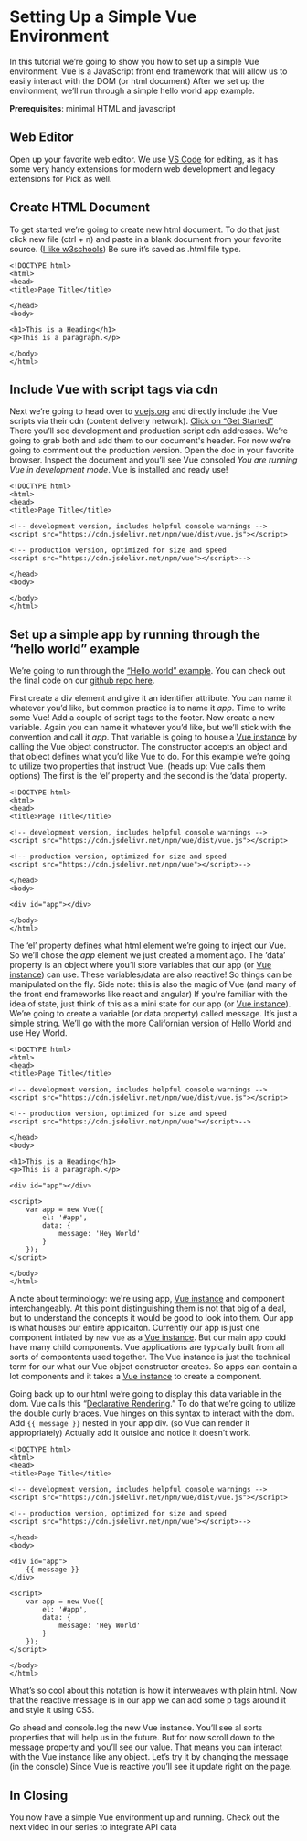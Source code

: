 # Setting Up a Simple Vue Environment
In this tutorial we’re going to show you how to set up a simple Vue environment. Vue is a JavaScript front end framework that will allow us to easily interact with the DOM (or html document) After we set up the environment, we’ll run through a simple hello world app example.  
  
**Prerequisites**: minimal HTML and javascript  
  
## Web Editor
Open up your favorite web editor. We use [VS Code](https://code.visualstudio.com/download) for editing, as it has some very handy extensions for modern web development and legacy extensions for Pick as well.  
  
## Create HTML Document
To get started we’re going to create new html document. To do that just click new file (ctrl + n) and paste in a blank document from your favorite source. ([I like w3schools](https://www.w3schools.com/html/)) Be sure it’s saved as .html file type.  
  
```
<!DOCTYPE html>
<html>
<head>
<title>Page Title</title>

</head>
<body>

<h1>This is a Heading</h1>
<p>This is a paragraph.</p>

</body>
</html>
```

## Include Vue with script tags via cdn
Next we’re going to head over to [vuejs.org](https://vuejs.org/) and directly include the Vue scripts via their cdn (content delivery network). [Click on “Get Started”](https://vuejs.org/v2/guide/) There you’ll see development and production script cdn addresses. We’re going to grab both and add them to our document's header. For now we’re going to comment out the production version. Open the doc in your favorite browser. Inspect the document and you’ll see Vue consoled *You are running Vue in development mode*. Vue is installed and ready use!

```
<!DOCTYPE html>
<html>
<head>
<title>Page Title</title>

<!-- development version, includes helpful console warnings -->
<script src="https://cdn.jsdelivr.net/npm/vue/dist/vue.js"></script>

<!-- production version, optimized for size and speed
<script src="https://cdn.jsdelivr.net/npm/vue"></script>-->

</head>
<body>

</body>
</html>
```

## Set up a simple app by running through the “hello world” example

We’re going to run through the [“Hello world” example](https://codesandbox.io/s/github/vuejs/vuejs.org/tree/master/src/v2/examples/vue-20-hello-world). You can check out the final code on our [github repo here](https://github.com/pickmultivalue/full-stack-with-pick-tutorial/blob/master/front-end/vue/setting-up-a-simple-vue-envorinment/index.html).  
  
First create a div element and give it an identifier attribute. You can name it whatever you’d like, but common practice is to name it *app*. Time to write some Vue! Add a couple of script tags to the footer. Now create a new variable. Again you can name it whatever you’d like, but we’ll stick with the convention and call it *app*. That variable is going to house a [Vue instance](https://vuejs.org/v2/guide/instance.html) by calling the Vue object constructor. The constructor accepts an object and that object defines what you’d like Vue to do. For this example we’re going to utilize two properties that instruct Vue. (heads up: Vue calls them options) The first is the ‘el’ property and the second is the ‘data’ property.  

```
<!DOCTYPE html>
<html>
<head>
<title>Page Title</title>

<!-- development version, includes helpful console warnings -->
<script src="https://cdn.jsdelivr.net/npm/vue/dist/vue.js"></script>

<!-- production version, optimized for size and speed
<script src="https://cdn.jsdelivr.net/npm/vue"></script>-->

</head>
<body>

<div id="app"></div>

</body>
</html>
```

The ‘el’ property defines what html element we’re going to inject our Vue. So we’ll chose the *app* element we just created a moment ago. The ‘data’ property is an object where you’ll store variables that our app (or [Vue instance](https://vuejs.org/v2/guide/instance.html)) can use. These variables/data are also reactive! So things can be manipulated on the fly. Side note: this is also the magic of Vue (and many of the front end frameworks like react and angular) If you're familiar with the idea of state, just think of this as a mini state for our app (or [Vue instance](https://vuejs.org/v2/guide/instance.html)). We’re going to create a variable (or data property) called message. It’s just a simple string. We’ll go with the more Californian version of Hello World and use Hey World.  

```
<!DOCTYPE html>
<html>
<head>
<title>Page Title</title>

<!-- development version, includes helpful console warnings -->
<script src="https://cdn.jsdelivr.net/npm/vue/dist/vue.js"></script>

<!-- production version, optimized for size and speed
<script src="https://cdn.jsdelivr.net/npm/vue"></script>-->

</head>
<body>

<h1>This is a Heading</h1>
<p>This is a paragraph.</p>

<div id="app"></div>

<script>
    var app = new Vue({
        el: '#app',
        data: {
            message: 'Hey World'
        }
    });
</script>

</body>
</html>
```

A note about terminology: we're using app, [Vue instance](https://vuejs.org/v2/guide/instance.html) and component interchangeably. At this point distinguishing them is not that big of a deal, but to understand the concepts it would be good to look into them. Our app is what houses our entire applicaiton. Currently our app is just one component intiated by `new Vue` as a [Vue instance](https://vuejs.org/v2/guide/instance.html). But our main app could have many child components. Vue applications are typically built from all sorts of compontents used together. The Vue instance is just the technical term for our what our Vue object constructor creates. So apps can contain a lot components and it takes a [Vue instance](https://vuejs.org/v2/guide/instance.html) to create a component.

Going back up to our html we’re going to display this data variable in the dom. Vue calls this “[Declarative Rendering](https://vuejs.org/v2/guide/#Declarative-Rendering).” To do that we’re going to utilize the double curly braces. Vue hinges on this syntax to interact with the dom. Add `{{ message }}` nested in your app div. (so Vue can render it appropriately) Actually add it outside and notice it doesn’t work.  
  
```
<!DOCTYPE html>
<html>
<head>
<title>Page Title</title>

<!-- development version, includes helpful console warnings -->
<script src="https://cdn.jsdelivr.net/npm/vue/dist/vue.js"></script>

<!-- production version, optimized for size and speed
<script src="https://cdn.jsdelivr.net/npm/vue"></script>-->

</head>
<body>

<div id="app">
    {{ message }}
</div>

<script>
    var app = new Vue({
        el: '#app',
        data: {
            message: 'Hey World'
        }
    });
</script>

</body>
</html>
```

What’s so cool about this notation is how it interweaves with plain html. Now that the reactive message is in our app we can add some p tags around it and style it using CSS.  
  
Go ahead and console.log the new Vue instance. You’ll see al sorts properties that will help us in the future. But for now scroll down to the message property and you’ll see our value.  That means you can interact with the Vue instance like any object. Let’s try it by changing the message (in the console) Since Vue is reactive you’ll see it update right on the page.  

## In Closing
You now have a simple Vue environment up and running. Check out the next video in our series to integrate API data
